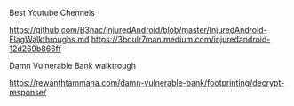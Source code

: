 Best Youtube Chennels 

https://github.com/B3nac/InjuredAndroid/blob/master/InjuredAndroid-FlagWalkthroughs.md
https://3bdulr7man.medium.com/injuredandroid-12d269b866ff

Damn Vulnerable Bank walktrough

https://rewanthtammana.com/damn-vulnerable-bank/footprinting/decrypt-response/

